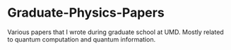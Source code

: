 # Graduate-Physics-Papers
Various papers that I wrote during graduate school at UMD. Mostly related to quantum computation and quantum information.
